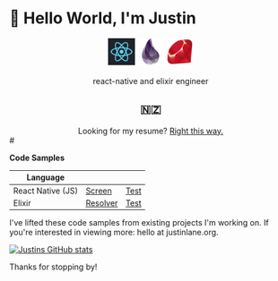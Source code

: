 # 👋 Hello World, I'm Justin

<div align="center">
<a href="https://reactnative.dev" target="_blank" alt="react" ><img src="https://github.com/juddey/juddey/blob/main/img/react.png" width="48"></a>
<a href="https://elixir-lang.org" target="_blank" alt="elixir"><img src="https://github.com/juddey/juddey/blob/main/img/elixir.png" width="48"></a>
<a href="https://ruby-lang.org" target="_blank" alt="ruby"><img src="https://github.com/juddey/juddey/blob/main/img/ruby.png" width="48"></a>
</div>

<br />
<div align="center">
<div align="center">react-native and elixir engineer</div>

## 🇳🇿
<div align="center">Looking for my resume? <a href="//justinlane.org">Right this way.</a></div>
</div>
</div>
#  

**Code Samples**

| Language          |          |      |
| ----------------- | -------- | :--: |
| React Native (JS) | <a href="https://github.com/juddey/juddey/blob/main/samples/js/SigninScreen.js" target="_blank">Screen</a>   | <a href="https://github.com/juddey/juddey/blob/main/samples/js/SigninScreen.test.js" target="_blank">Test</a> |
| Elixir            | <a href="https://github.com/juddey/juddey/blob/main/samples/elixir/attachment_resolver.exs" target="_blank">Resolver</a> | <a href="https://github.com/juddey/juddey/blob/main/samples/elixir/attachment_test.exs" target="_blank">Test</a> |

I've lifted these code samples from existing projects I'm working on. If you're interested in viewing more: hello at justinlane.org.

[![Justins GitHub stats](https://github-readme-stats.vercel.app/api?username=juddey&count_private=true&show_icons=true&hide=contribs)](https://github.com/anuraghazra/github-readme-stats)

Thanks for stopping by!
